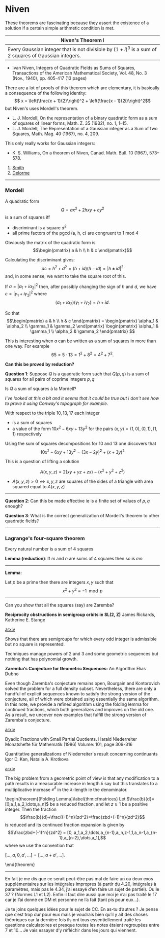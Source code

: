 # Niven


These theorems are fascinating 
because they assert the existence of a solution
if a certain simple arithmetic condition is met.

| Niven's Theorem I |
| --- |
| Every Gaussian integer that is not divisible by $(1 + i)^3$ is a sum of 2 squares of Gaussian integers. |

- Ivan Niven,
Integers of Quadratic Fields as Sums of Squares,
Transactions of the American Mathematical Society,
Vol. 48, No. 3 (Nov., 1940), pp. 405-417 (13 pages)


There are a lot of proofs of this theorem
which are elementary,
it is basically a consequence of the following identity:
$$ x = \left(\frac{x + 1}{2}\right)^2 + \left(\frac{x - 1}{2i}\right)^2$$
but Niven's uses Mordell's theorem.


- L. J. Mordell, On the representation of a binary quadratic form as a sum of squares of linear forms, Math. Z. 35 (1932), no. 1, 1–15.
- L. J. Mordell, The Representation of a Gaussian integer as a Sum of two Squares, Math.
Mag. 40 (1967), no. 4, 209.


This only really works for Gaussian integers:

- K. S. Williams, On a theorem of Niven, Canad. Math. Bull. 10 (1967), 573–578.



1. [Smith](https://bpb-us-w2.wpmucdn.com/sites.baylor.edu/dist/6/47/files/2015/01/smithfv-1a6rchp.pdf)
1. [Delorme](https://www.emis.de/journals/INTEGERS/papers/p3/p3.pdf)


---

### Mordell

A quadratic form
$$Q = a x^2 + 2h xy + c y^2$$
is a sum of squares iff
- discriminant is a square $d^2$
- all prime factors of the pgcd (a, h, c) are congruent to 1 mod 4

Obviously the matrix of the quadratic form is
$$\begin{pmatrix} a & h \\ h & c \end{pmatrix}$$

Calculating the discriminant gives:
$$ac = h^2 + d^2= (h + id)(h - id)= |h \pm id|^2$$
and, in some sense, we want to take the square root of this.

If
$a = |\alpha_1 + i \alpha_2|^2$
then,
after possibly changing the sign of $h$ and $d$,
we have $c = |\gamma_1 + i \gamma_2|^2$
where 
$$(\alpha_1 + i \alpha_2)(\gamma_1 + i \gamma_2) = h + id.$$
<!-- $$\gamma_1 + i \gamma_2 = \frac{h + id}{\alpha_1 + i \alpha_2}.$$ -->

So that 
$$\begin{pmatrix} a & h \\ h & c \end{pmatrix} 
= \begin{pmatrix}
\alpha_1 & \alpha_2 \\ \gamma_1 & \gamma_2 \end{pmatrix}
\begin{pmatrix}
\alpha_1 & \gamma_1 \\ \alpha_2 & \gamma_2 \end{pmatrix}
$$

This is interesting when $a$ can be written as a sum of squares
in more than one way.
For example
$$65 = 5\cdot13 = 1^2 + 8^2 = 4^2 + 7^2.$$


**Can this be proved by reduction?**

**Question 1**:
Suppose $Q$ is a quadratic form
such that $Q(p,q)$ is a sum of squares
for all pairs of coprime integers $p, q$


Is $Q$ a sum of squares à la Mordell?

*I've looked at this a bit and it seems that
it could be true but I don't see how to prove it
using Conway's topograph for example.*

With respect to the triple $10,13,17$ each integer 
- is a sum of squares 
- a value of the form $10x^2 -6 xy + 13y^2$ for the pairs $(x,y) = (1,0), (0,1), (1,1)$ respectively

Using the sum of squares decompositions for $10$ and $13$ 
one discovers that
$$10x^2 -6 xy + 13y^2 = (3x - 2y)^2 + (x + 3y)^2$$


This is a question of lifting a solution

$$A(x,y,z) = 2(xy + yz + zx) - (x^2 + y^2 + z^2) $$

- $A(x,y,z) > 0 \Leftrightarrow x, y, z$ are squares of the sides of a triangle with area squared equal to $A(x,y,z)$

---

**Question 2**:
Can this be made effective
ie is a finite set of values of $p, q$ enough?

**Question 3**:
What is the correct generalization of Mordell's theorem
to other quadratic fields?

---



### Lagrange's four-square theorem


Every natural number is a sum of 4 squares


**Lemma (reduction)**:
If $m$ and $n$ are sums of 4 squares then so is $mn$

---
**Lemma**:

Let $p$ be a prime
then there are integers $x, y$ such that
$$x^2 + y^2 \equiv -1 \mod p$$

---


Can you show that all the squares (say) are Zaremba?

**Reciprocity obstructions in semigroup orbits in SL(2, Z)**
James Rickards, Katherine E. Stange

[arxiv](https://arxiv.org/abs/2401.01860)

Shows that there are semigroups for which every odd integer is
admissible but no square is represented.


Techniques manage powers of $2$ and $3$ 
and some geometric sequences but nothing 
that has polynomial growth.



**Zaremba's Conjecture for Geometric Sequences:** An Algorithm
Elias Dubno

Even though Zaremba's conjecture remains open, Bourgain and Kontorovich solved the problem for a full density subset. Nevertheless, there are only a handful of explicit sequences known to satisfy the strong version of the conjecture, all of which were obtained using essentially the same algorithm. In this note, we provide a refined algorithm using the folding lemma for continued fractions, which both generalizes and improves on the old one. As a result, we uncover new examples that fulfill the strong version of Zaremba's conjecture.

[arxiv](https://arxiv.org/abs/2310.11279)

Dyadic Fractions with Small Partial Quotients.
Harald Niederreiter
Monatshefte für Mathematik (1986)
Volume: 101, page 309-316

Quantitative generalizations of Niederreiter's result concerning continuants
Igor D. Kan, Natalia A. Krotkova


[arxiv](https://arxiv.org/abs/1109.1633)


The big problem from a
geometric point of view is that any modification to a path results
in a measurable increase in length $\delta$ say but this translates
to a multiplicative increase $e^\delta$ in the $\lambda$-length ie
the denominator.



\begin{theorem}[Folding Lemma]\label{thm:cfmatrices}
    Let $\frac{b}{d}=[0,a_1,a_2,\dots,a_n]$ be a reduced fraction, and let $z\geq1$ be a positive integer. 
Then the fraction 
$$\frac{b}{d}+\frac{(-1)^n}{zd^2}=\frac{zbd+(-1)^n}{zd^2}$$ 
is reduced and its continued fraction expansion is given by
$$\frac{zbd+(-1)^n}{zd^2} = [0,  a_1,a_2,\dots,a_{n-1},a_n,z-1,1,a_n-1,a_{n-1},a_{n-2},\dots,a_1],$$
where we use the convention that

$[\dots,a,0,a',\dots]=[\dots,a+a',\dots]$.

\end{theorem}


---

En fait je me dis que ce serait peut-être pas mal de faire un ou deux exos supplémentaires sur les intégrales impropres (à partir du 4.20, intégrales à paramètres, mais pas le 4.34, j’ai essayé d’en faire un sujet de partiel). Ou le 37 ? (Normes L1 et L2). Enfin il faut dire aussi que moi je n’ai pas traité le 17 car je l’ai donné en DM et personne ne l’a fait (tant pis pour eux…).

Je te joins quelques idées pour le sujet de CC. En as-tu d’autres ? 
Je pense que c’est trop dur pour eux mais je voudrais bien qu’il y ait des choses théoriques car la dernière fois ils ont tous essentiellement traité les questions calculatoires et presque toutes les notes étaient regroupées entre 7 et 10… Je vais essayer d’y réfléchir dans les jours qui viennent.
